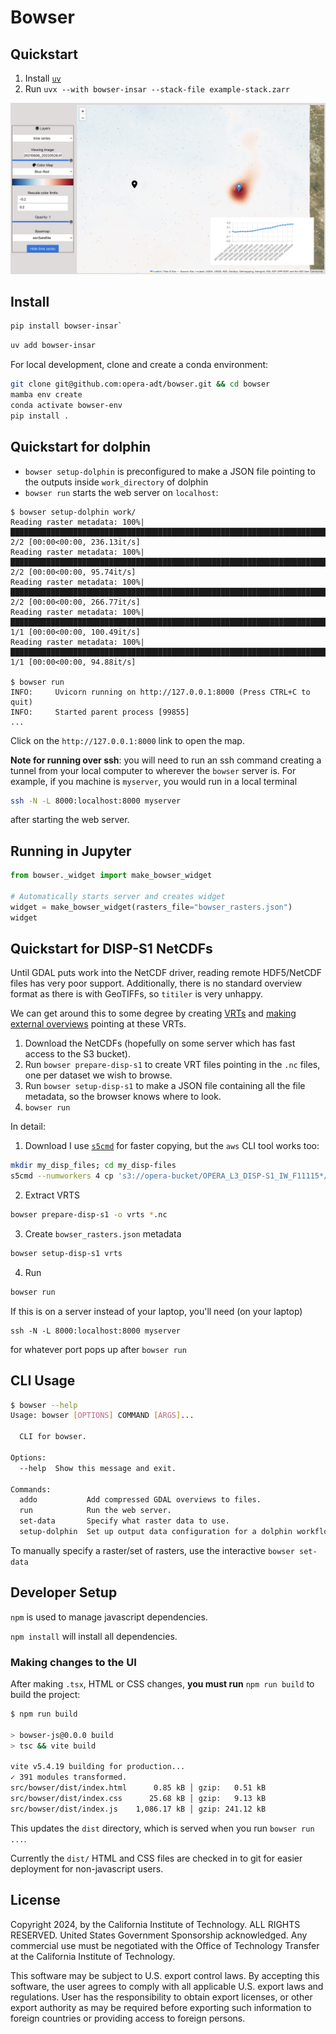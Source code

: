 # Bowser

## Quickstart

1. Install [`uv`](https://docs.astral.sh/uv/#installation)
2. Run `uvx --with bowser-insar --stack-file example-stack.zarr`

![](docs/demo-timeseries.jpg)

## Install

```bash
pip install bowser-insar`
```

```bash
uv add bowser-insar
```

For local development, clone and create a conda environment:
```bash
git clone git@github.com:opera-adt/bowser.git && cd bowser
mamba env create
conda activate bowser-env
pip install .
```

## Quickstart for dolphin

- `bowser setup-dolphin` is preconfigured to make a JSON file pointing to the outputs inside `work_directory` of dolphin
- `bowser run` starts the web server on `localhost`:

```
$ bowser setup-dolphin work/
Reading raster metadata: 100%|████████████████████████████████████████████████████████████████████████████████████████████████████████████████████████████████████████████████| 2/2 [00:00<00:00, 236.13it/s]
Reading raster metadata: 100%|█████████████████████████████████████████████████████████████████████████████████████████████████████████████████████████████████████████████████| 2/2 [00:00<00:00, 95.74it/s]
Reading raster metadata: 100%|████████████████████████████████████████████████████████████████████████████████████████████████████████████████████████████████████████████████| 2/2 [00:00<00:00, 266.77it/s]
Reading raster metadata: 100%|████████████████████████████████████████████████████████████████████████████████████████████████████████████████████████████████████████████████| 1/1 [00:00<00:00, 100.49it/s]
Reading raster metadata: 100%|█████████████████████████████████████████████████████████████████████████████████████████████████████████████████████████████████████████████████| 1/1 [00:00<00:00, 94.88it/s]

$ bowser run
INFO:     Uvicorn running on http://127.0.0.1:8000 (Press CTRL+C to quit)
INFO:     Started parent process [99855]
...
```

Click on the `http://127.0.0.1:8000` link to open the map.


**Note for running over ssh**: you will need to run an ssh command creating a tunnel from your local computer to wherever the `bowser` server is.
For example, if you machine is `myserver`, you would run in a local terminal

```bash
ssh -N -L 8000:localhost:8000 myserver
```

after starting the web server.

## Running in Jupyter

```python
from bowser._widget import make_bowser_widget

# Automatically starts server and creates widget
widget = make_bowser_widget(rasters_file="bowser_rasters.json")
widget
```

## Quickstart for DISP-S1 NetCDFs

Until GDAL puts work into the NetCDF driver, reading remote HDF5/NetCDF files has very poor support. Additionally, there is no standard overview format as there is with GeoTIFFs, so `titiler` is very unhappy.

We can get around this to some degree by creating [VRTs](https://gdal.org/drivers/raster/vrt.html) and [making external overviews](https://gdal.org/programs/gdaladdo.html) pointing at these VRTs.

1. Download the NetCDFs (hopefully on some server which has fast access to the S3 bucket).
2. Run `bowser prepare-disp-s1` to create VRT files pointing in the `.nc` files, one per dataset we wish to browse.
3. Run `bowser setup-disp-s1` to make a JSON file containing all the file metadata, so the browser knows where to look.
4. `bowser run`

In detail:

1. Download
I use [`s5cmd`](https://github.com/peak/s5cmd) for faster copying, but the `aws` CLI tool works too:

```bash
mkdir my_disp_files; cd my_disp-files
s5cmd --numworkers 4 cp 's3://opera-bucket/OPERA_L3_DISP-S1_IW_F11115*/OPERA_L3_DISP-S1_IW_F11115*.nc' .
```

2. Extract VRTS

```bash
bowser prepare-disp-s1 -o vrts *.nc
```

3. Create `bowser_rasters.json` metadata

```bash
bowser setup-disp-s1 vrts
```

4. Run

```bash
bowser run
```

If this is on a server instead of your laptop, you'll need (on your laptop)

```
ssh -N -L 8000:localhost:8000 myserver
```
for whatever port pops up after `bowser run`


## CLI Usage

```bash
$ bowser --help
Usage: bowser [OPTIONS] COMMAND [ARGS]...

  CLI for bowser.

Options:
  --help  Show this message and exit.

Commands:
  addo           Add compressed GDAL overviews to files.
  run            Run the web server.
  set-data       Specify what raster data to use.
  setup-dolphin  Set up output data configuration for a dolphin workflow.
```

To manually specify a raster/set of rasters, use the interactive `bowser set-data`

## Developer Setup

`npm` is used to manage javascript dependencies.

`npm install` will install all dependencies.

### Making changes to the UI

After making `.tsx`, HTML or CSS changes, **you must run** `npm run build` to build the project:

```bash
$ npm run build

> bowser-js@0.0.0 build
> tsc && vite build

vite v5.4.19 building for production...
✓ 391 modules transformed.
src/bowser/dist/index.html      0.85 kB │ gzip:   0.51 kB
src/bowser/dist/index.css      25.68 kB │ gzip:   9.13 kB
src/bowser/dist/index.js    1,086.17 kB │ gzip: 241.12 kB
```

This updates the `dist` directory, which is served when you run `bowser run ...`.

Currently the `dist/` HTML and CSS files are checked in to git for easier deployment for non-javascript users.

## License

Copyright 2024, by the California Institute of Technology. ALL RIGHTS RESERVED. United States Government Sponsorship acknowledged. Any commercial use must be negotiated with the Office of Technology Transfer at the California Institute of Technology.

This software may be subject to U.S. export control laws. By accepting this software, the user agrees to comply with all applicable U.S. export laws and regulations. User has the responsibility to obtain export licenses, or other export authority as may be required before exporting such information to foreign countries or providing access to foreign persons.
